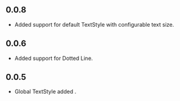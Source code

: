 ## 0.0.8
* Added support for default TextStyle with configurable text size.

## 0.0.6
* Added support for Dotted Line.

## 0.0.5
* Global TextStyle added .

